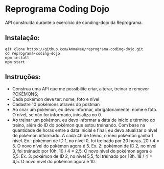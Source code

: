 # Reprograma Coding Dojo

API construída durante o exercício de conding-dojo da Reprograma.


## Instalação:

```
git clone https://github.com/AnnaNee/reprograma-coding-dojo.git
cd reprograma-coding-dojo
npm install
npm start

```
## Instruções:

- Construa uma API que me possibilite criar, alterar, treinar e remover POKÉMONS;
- Cada pokémon deve ter: nome, foto e nível
- Cadastre 10 pokémons através do postman
- Ao criar um pokémon, eu devo informar, obrigatoriamente: nome e foto. O nível, se não for informado, inicializa no 0.
- Ao treinar um pokémon, eu devo informar a data de início e término do treino, além do ID do pokémon que estou treinando. Com base na quantidade de horas entre a data inicial e final, eu devo atualizar o nível do pokémon informado. A cada 4h de treino, o meu pokémon ganha 1 nível.
Ex.: pokémon de ID 1, no nível 0, foi treinado por 20 horas. 20 / 4 = 5. O novo nível do pokémon agora é 5.
Ex. 2: pokémon de ID 2, no nível 3, foi treinado por 10h. 10 / 4 = 2,5. O novo nível do pokémon agora é 5,5.
Ex. 3: pokémon de ID 2, no nível 5,5, foi treinado por 18h. 18 / 4 = 4,5. O novo nível do pokémon agora é 10.
